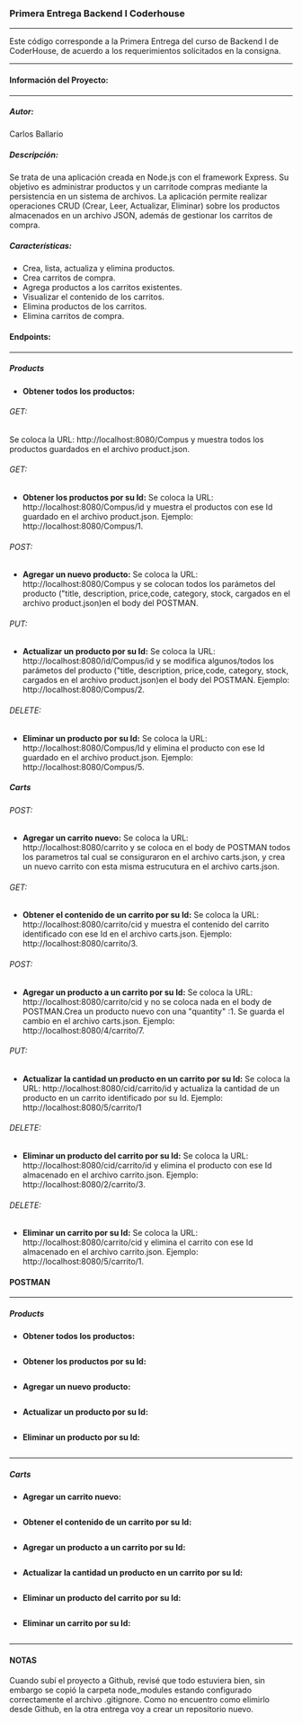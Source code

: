 ### Primera Entrega Backend I Coderhouse 
_____________________________________________________________________________________________________
Este código corresponde a la Primera Entrega del curso de Backend I de CoderHouse, de acuerdo a los requerimientos solicitados en la consigna.
_____________________________________________________________________________________________________

#### Información del Proyecto:
_____________________________________________________________________________________________________
##### Autor:
Carlos Ballario

##### Descripción:
Se trata de una aplicación creada en Node.js con el framework Express. Su objetivo es administrar productos y un carritode compras mediante la persistencia en un sistema de archivos. La aplicación permite realizar operaciones CRUD (Crear, Leer, Actualizar, Eliminar) sobre los productos almacenados en un archivo JSON, además de gestionar los carritos de compra.

##### Características:
- Crea, lista, actualiza y elimina productos.
- Crea carritos de compra.
- Agrega productos a los carritos existentes.
- Visualizar el contenido de los carritos.
- Elimina productos de los carritos.
- Elimina carritos de compra.

#### Endpoints:
_____________________________________________________________________________________________________

##### Products
- **Obtener todos los productos:**
###### GET:
Se coloca la URL: http://localhost:8080/Compus y muestra todos los productos guardados en el archivo product.json.
###### GET:
- **Obtener los productos por su Id:**
Se coloca la URL: http://localhost:8080/Compus/id  y muestra el productos con ese Id guardado en el archivo product.json. Ejemplo: http://localhost:8080/Compus/1.
###### POST:
- **Agregar un nuevo producto:**
Se coloca la URL: http://localhost:8080/Compus y se colocan todos los parámetos del producto ("title, description, price,code, category, stock, cargados en el archivo product.json)en el body del POSTMAN.
###### PUT:
- **Actualizar un producto por su Id:**
Se coloca la URL: http://localhost:8080/id/Compus/id y se modifica algunos/todos los parámetos del producto ("title, description, price,code, category, stock, cargados en el archivo product.json)en el body del POSTMAN. Ejemplo: http://localhost:8080/Compus/2.
###### DELETE:
- **Eliminar un producto por su Id:**
Se coloca la URL: http://localhost:8080/Compus/Id y elimina el producto con ese Id guardado en el archivo product.json. Ejemplo: http://localhost:8080/Compus/5.


##### Carts
###### POST:
- **Agregar un carrito nuevo:**
Se coloca la URL: http://localhost:8080/carrito y se coloca en el body de POSTMAN todos los parametros tal cual se consiguraron en el archivo carts.json, y crea un nuevo carrito con esta misma estrucutura en el archivo carts.json.
###### GET:
- **Obtener el contenido de un carrito por su Id:**
Se coloca la URL: http://localhost:8080/carrito/cid y muestra el contenido del carrito identificado con ese Id en el archivo carts.json. Ejemplo: http://localhost:8080/carrito/3.
###### POST:
- **Agregar un producto a un carrito por su Id:**
Se coloca la URL: http://localhost:8080/carrito/cid y no se coloca nada en el body de POSTMAN.Crea un producto nuevo con una "quantity" :1. Se guarda el cambio en el archivo carts.json. Ejemplo: http://localhost:8080/4/carrito/7.
###### PUT:
- **Actualizar la cantidad un producto en un carrito por su Id:**
Se coloca la URL: http://localhost:8080/cid/carrito/id y actualiza la cantidad de un producto en un carrito identificado por su Id. Ejemplo: http://localhost:8080/5/carrito/1
###### DELETE:
- **Eliminar un producto del carrito por su Id:**
Se coloca la URL: http://localhost:8080/cid/carrito/id y elimina el producto con ese Id almacenado en el archivo carrito.json. Ejemplo: http://localhost:8080/2/carrito/3.
###### DELETE:
- **Eliminar un carrito por su Id:**
Se coloca la URL: http://localhost:8080/carrito/cid y elimina el carrito con ese Id almacenado en el archivo carrito.json. Ejemplo: http://localhost:8080/5/carrito/1.

#### POSTMAN
_________________________________________________________________________________________________________________________

##### Products
- **Obtener todos los productos:**
<image src= "/Image/Compus-GET.jpg" alt= "">

- **Obtener los productos por su Id:**
<image src= "/Image/Compus-GET-2.jpg" alt= "">

- **Agregar un nuevo producto:**
<image src= "/Image/Compus-POST.jpg" alt= "">

- **Actualizar un producto por su Id:**
<image src= "/Image/Compus-PUT.jpg" alt= "">

- **Eliminar un producto por su Id:**
<image src= "Image/Compus-DELETE.jpg" alt= "">

_______________________________________________________________________________________________________________________________
##### Carts
- **Agregar un carrito nuevo:**
<image src= "Image/carrito-POST.jpg" alt= "">

- **Obtener el contenido de un carrito por su Id:**
<image src= "Image/carrito-GET.jpg" alt= "">

- **Agregar un producto a un carrito por su Id:**
<image src= "Image/carrito-POST-2.jpg" alt= "">

- **Actualizar la cantidad un producto en un carrito por su Id:**
<image src= "Image/carrito-PUT.jpg" alt= "">

- **Eliminar un producto del carrito por su Id:**
<image src= "Image/carrito-DELETE.jpg" alt= "">

- **Eliminar un carrito por su Id:**
<image src= "Image/carrito-DELETE-2.jpg" alt= "">


_______________________________________________________________________________________________________________________________

#### NOTAS
Cuando subí el proyecto a Github, revisé que todo estuviera bien, sin embargo se copió la carpeta node_modules estando configurado correctamente el archivo .gitignore. 
Como no encuentro como elimirlo desde Github, en la otra entrega voy a crear un repositorio nuevo.